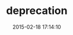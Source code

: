 ---
layout: post
title:  "deprecation"
repo:   "cbeer/deprecation"
date:   2015-02-18 17:14:10
gemurl: http://github.com/cbeer/deprecation
---